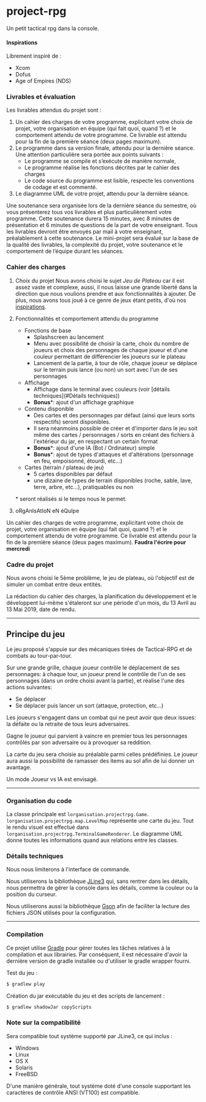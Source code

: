 # project-rpg
Un petit tactical rpg dans la console.

#### Inspirations
Librement inspiré de :
- Xcom
- Dofus
- Age of Empires (NDS)

### Livrables et évaluation
Les livrables attendus du projet sont :
1. Un cahier des charges de votre programme, explicitant votre choix de projet, votre organisation en équipe (qui fait quoi, quand ?) et le comportement attendu de votre programme. Ce livrable est attendu pour la fin de la première séance (deux pages maximum).
2. Le programme dans sa version finale, attendu pour la dernière séance. Une attention particulière sera portée aux points suivants :
   - Le programme se compile et s’exécute de manière normale,
   - Le programme réalise les fonctions décrites par le cahier des charges
   - Le code source du programme est lisible, respecte les conventions de codage et est commenté.
3. Le diagramme UML de votre projet, attendu pour la dernière séance.

Une soutenance sera organisée lors de la dernière séance du semestre, où vous présenterez tous vos livrables et plus particulièrement votre programme. Cette soutenance durera 15 minutes, avec 8 minutes de présentation et 6 minutes de questions de la part de votre enseignant. Tous les livrables devront être envoyés par mail à votre enseignant, préalablement à cette soutenance. Le mini-projet sera évalué sur la base de la qualité des livrables, la complexité du projet, votre soutenance et le comportement de l’équipe durant les séances.

### Cahier des charges

1. Choix du projet
   Nous avons choisi le sujet *Jeu de Plateau* car il est assez vaste et complexe, aussi, il nous laisse une grande liberté dans la direction que nous voulions prendre et aux fonctionnalités à ajouter. De plus, nous avons tous joué à ce genre de jeux étant petits, d'où nos [inspirations](#inspirations).  
2. Fonctionnalités et comportement attendu du programme
   - Fonctions de base
      - Splashscreen au lancement
      - Menu avec possibilité de choisir la carte, choix du nombre de joueurs et choix des personnages de chaque joueur et d'une couleur permettant de différencier les joueurs sur le plateau
      - Lancement de la partie, à tour de rôle, chaque joueur se déplace sur le terrain puis lance (ou non) un sort avec l'un de ses personnages
   - Affichage
      - Affichage dans le terminal avec couleurs (voir [détails techniques](#Détails techniques))
      - **Bonus***: ajout d'un affichage graphique
   - Contenu disponible
      - Des cartes et des personnages par défaut (ainsi que leurs sorts respectifs) seront disponibles. 
      - Il sera néanmoins possible de créer et d'importer dans le jeu soit même des cartes / personnages / sorts en créant des fichiers à l'extérieur du jar, en respectant un certain format
      - **Bonus***: ajout d'une IA (Bot / Ordinateur) simple
      - **Bonus***: ajout de types d'attaques et d'altérations (personnage en feu, empoisonné, étourdi, etc...) 
   - Cartes (terrain / plateau de jeu)
      - 5 cartes disponibles par défaut
      - une dizaine de types de terrain disponibles (roche, sable, lave, terre, arbre, etc...), pratiquables ou non  
       
   \* seront réalisés si le temps nous le permet.
3. oRgAnIsAtIoN eN éQuIpe


Un cahier des charges de votre programme, explicitant votre choix de projet, votre organisation en équipe (qui fait quoi, quand ?) et le comportement attendu de votre programme. Ce livrable est attendu pour la fin de la première séance (deux pages maximum). **Faudra l'écrire pour mercredi**

### Cadre du projet
Nous avons choisi le 5ème problème, le jeu de plateau, où l'objectif 
est de simuler un combat entre deux entités.

La rédaction du cahier des charges, la planification du développement 
et le développent lui-même s'étaleront sur une période d'un mois, 
du 13 Avril au 13 Mai 2019, date de rendu.

---

## Principe du jeu
Le jeu proposé s'appuie sur des mécaniques tirées de Tactical-RPG et 
de combats au tour-par-tour.

Sur une grande grille, chaque joueur contrôle le déplacement de ses 
personnages: à chaque tour, un joueur prend le contrôle de l'un de ses 
personnages (dans un ordre choisi avant la partie), 
et réalise l'une des actions suivantes:

- Se déplacer
- Se déplacer puis lancer un sort (attaque, protection, etc...)

Les joueurs s'engagent dans un combat qui ne peut avoir que deux issues: la défaite ou la 
retraite de tous leurs adversaires.

Gagne le joueur qui parvient à vaincre en premier tous les 
personnages contrôlés par son adversaire ou à provoquer sa reddition.

La carte du jeu sera choisie au préalable parmi celles prédéfinies.
Le joueur aura aussi la possibilité de ramasser des items au sol afin
de lui donner un avantage.

Un mode Joueur vs IA est envisagé.

---

### Organisation du code
La classe principale est `lorganisation.projectrpg.Game`. 
`lorganisation.projectrpg.map.LevelMap` représente une carte du jeu.
Tout le rendu visuel est effectué dans `lorganisation.projectrpg.TerminalGameRenderer`.
Le diagramme UML donne toutes les informations quand aux relations 
entre les classes.

### Détails techniques
Nous nous limiterons à l'interface de commande.

Nous utiliserons la bibliothèque [JLine3](https://github.com/jline/jline3)
qui, sans rentrer dans les détails, nous permettra de gérer la console
dans les détails, comme la couleur ou la position du curseur.

Nous utiliserons aussi la bibliothèque [Gson](https://github.com/google/gson)
afin de faciliter la lecture des fichiers JSON utilisés pour la
configuration.

---

### Compilation
Ce projet utilise [Gradle](https://gradle.org/ "Site web de Gradle") 
pour gérer toutes les tâches relatives à la compilation et aux librairies. 
Par conséquent, il est nécessaire d'avoir la dernière version de gradle 
installée ou d'utiliser le gradle wrapper fourni.

Test du jeu :
```bash
$ gradlew play
```

Création du jar exécutable du jeu et des scripts de lancement :
```bash
$ gradlew shadowJar copyScripts
```

### Note sur la compatibilité
Sera compatible tout système supporté par JLine3, ce qui inclus :
 - Windows
 - Linux
 - OS X
 - Solaris
 - FreeBSD

D'une manière générale, tout système doté d'une console supportant les 
caractères de contrôle ANSI (VT100) est compatible.
